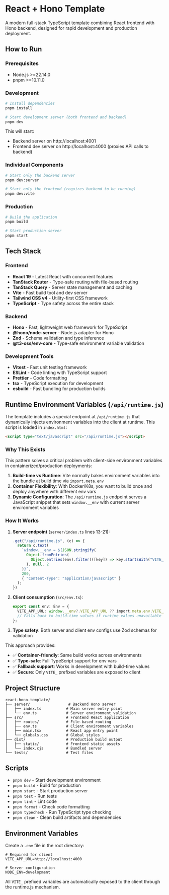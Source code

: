 # React + Hono Template

A modern full-stack TypeScript template combining React frontend with Hono backend, designed for rapid development and production deployment.

## How to Run

### Prerequisites

- Node.js >=22.14.0
- pnpm >=10.11.0

### Development

```bash
# Install dependencies
pnpm install

# Start development server (both frontend and backend)
pnpm dev
```

This will start:

- Backend server on http://localhost:4001
- Frontend dev server on http://localhost:4000 (proxies API calls to backend)

### Individual Components

```bash
# Start only the backend server
pnpm dev:server

# Start only the frontend (requires backend to be running)
pnpm dev:vite
```

### Production

```bash
# Build the application
pnpm build

# Start production server
pnpm start
```

## Tech Stack

### Frontend

- **React 19** - Latest React with concurrent features
- **TanStack Router** - Type-safe routing with file-based routing
- **TanStack Query** - Server state management and caching
- **Vite** - Fast build tool and dev server
- **Tailwind CSS v4** - Utility-first CSS framework
- **TypeScript** - Type safety across the entire stack

### Backend

- **Hono** - Fast, lightweight web framework for TypeScript
- **@hono/node-server** - Node.js adapter for Hono
- **Zod** - Schema validation and type inference
- **@t3-oss/env-core** - Type-safe environment variable validation

### Development Tools

- **Vitest** - Fast unit testing framework
- **ESLint** - Code linting with TypeScript support
- **Prettier** - Code formatting
- **tsx** - TypeScript execution for development
- **esbuild** - Fast bundling for production builds

## Runtime Environment Variables (`/api/runtime.js`)

The template includes a special endpoint at `/api/runtime.js` that dynamically injects environment variables into the client at runtime. This script is loaded in `index.html`:

```html
<script type="text/javascript" src="/api/runtime.js"></script>
```

### Why This Exists

This pattern solves a critical problem with client-side environment variables in containerized/production deployments:

1. **Build-time vs Runtime**: Vite normally bakes environment variables into the bundle at build time via `import.meta.env`
2. **Container Flexibility**: With Docker/K8s, you want to build once and deploy anywhere with different env vars
3. **Dynamic Configuration**: The `/api/runtime.js` endpoint serves a JavaScript snippet that sets `window.__env` with current server environment variables

### How It Works

1. **Server endpoint** (`server/index.ts` lines 13-21):

   ```typescript
   .get("/api/runtime.js", (c) => {
     return c.text(
       `window.__env = ${JSON.stringify(
         Object.fromEntries(
           Object.entries(env).filter(([key]) => key.startsWith("VITE_"))
         ), null, 2
       )}`,
       200,
       { "Content-Type": "application/javascript" }
     );
   })
   ```

2. **Client consumption** (`src/env.ts`):

   ```typescript
   export const env: Env = {
     VITE_APP_URL: window.__env?.VITE_APP_URL ?? import.meta.env.VITE_APP_URL,
     // Falls back to build-time values if runtime values unavailable
   };
   ```

3. **Type safety**: Both server and client env configs use Zod schemas for validation

This approach provides:

- ✅ **Container-friendly**: Same build works across environments
- ✅ **Type-safe**: Full TypeScript support for env vars
- ✅ **Fallback support**: Works in development with build-time values
- ✅ **Secure**: Only `VITE_` prefixed variables are exposed to client

## Project Structure

```
react-hono-template/
├── server/                 # Backend Hono server
│   ├── index.ts           # Main server entry point
│   └── env.ts             # Server environment validation
├── src/                   # Frontend React application
│   ├── routes/            # File-based routing
│   ├── env.ts             # Client environment variables
│   ├── main.tsx           # React app entry point
│   └── globals.css        # Global styles
├── dist/                  # Production build output
│   ├── static/            # Frontend static assets
│   └── index.cjs          # Bundled server
└── tests/                 # Test files
```

## Scripts

- `pnpm dev` - Start development environment
- `pnpm build` - Build for production
- `pnpm start` - Start production server
- `pnpm test` - Run tests
- `pnpm lint` - Lint code
- `pnpm format` - Check code formatting
- `pnpm typecheck` - Run TypeScript type checking
- `pnpm clean` - Clean build artifacts and dependencies

## Environment Variables

Create a `.env` file in the root directory:

```env
# Required for client
VITE_APP_URL=http://localhost:4000

# Server configuration
NODE_ENV=development
```

All `VITE_` prefixed variables are automatically exposed to the client through the runtime.js mechanism.
